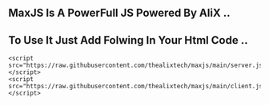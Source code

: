 ## MaxJS Is A PowerFull JS Powered By AliX ..
## To Use It Just Add Folwing In Your Html Code ..
```
<script src="https://raw.githubusercontent.com/thealixtech/maxjs/main/server.js"></script>
<script src="https://raw.githubusercontent.com/thealixtech/maxjs/main/client.js"></script>
```
